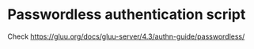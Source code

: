 # Passwordless authentication script

Check https://gluu.org/docs/gluu-server/4.3/authn-guide/passwordless/
